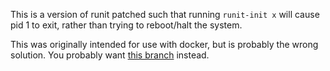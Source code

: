 This is a version of runit patched such that running `runit-init x`
will cause pid 1 to exit, rather than trying to reboot/halt the
system.

This was originally intended for use with docker, but is probably the
wrong solution.  You probably want [this branch][] instead.

[this branch]: https://github.com/larsks/runit/tree/feature/exit-via-env
